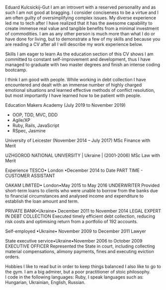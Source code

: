 Eduard Kulcsickij-Gut
I am an introvert with a reserved personality and as such I am not good at bragging.  I consider conciseness to be a virtue and I am often guilty of oversimplifying complex issues.  My diverse experience led me to tech after I have realized that it has the awesome capability to create immense real value and tangible benefits from a minimal investment of commodities. I am as any other person is much more than what I do or have done for living, but to demonstrate a few of my skills and because you are reading a CV after all I will describe my work experience below.     

Skills
I am eager to learn
As the education section of this CV shows I am committed to constant self-improvement and development, thus I have managed to graduate with two master degrees and finish an intense coding bootcamp. 

I think I am good with people.
While working in debt collection I have encountered and dealt with an immense number of highly charged emotional situations and learned effective methods of conflict resolution, but most importantly I have learned how to be patient with people.

Education
Makers Academy (July  2019 to November 2019)
- OOP, TDD, MVC, DDD
- Agile/XP
- Ruby, Rails, JavaScript
- RSpec, Jasmine

University of Leicester (November 2014 – July 2017) 
MSc Finance with Merit

UZHGOROD NATIONAL UNIVERSITY | Ukraine | (2001-2006)
MSc Law with Merit

Experience
TESCO• London •December 2014 to Date
PART TIME - CUSTOMER ASSISTANT

OAKAM LIMITED• London•May 2015 to May 2016
UNDERWRITER 
Provided short-term loans to clients who were unable to borrow from the banks due to financial circumstances and analysed income and expenditure to establish the loan amount and term. 

PRIVATE BANK•Ukraine• December 2011 to November 2014
LEGAL EXPERT IN DEBT COLLECTION
Executed timely efficient debt collection, reducing risk costs and optimising return from a portfolio of 192 accounts.

Self-employed •Ukraine• November 2009 to December 2011
Lawyer

State executive service•Ukraine•November 2006 to October 2009
EXECUTIVE OFFICER
Represented the State in court, including collecting material compensations, alimony payments, fines and executing eviction orders.

Hobbies
I like to read but in order to keep things balanced I also like to go to the gym.
I am a big admirer, but a poor practitioner of stoic philosophy.  
I code in the following languages: Ruby,
I speak languages such as: Hungarian, Ukrainian, English, Russian. 

